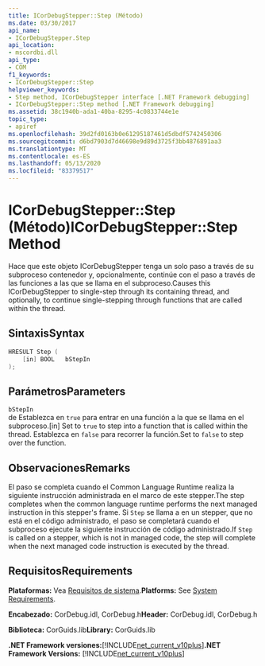 ```yaml
---
title: ICorDebugStepper::Step (Método)
ms.date: 03/30/2017
api_name:
- ICorDebugStepper.Step
api_location:
- mscordbi.dll
api_type:
- COM
f1_keywords:
- ICorDebugStepper::Step
helpviewer_keywords:
- Step method, ICorDebugStepper interface [.NET Framework debugging]
- ICorDebugStepper::Step method [.NET Framework debugging]
ms.assetid: 38c1940b-ada1-40ba-8295-4c0833744e1e
topic_type:
- apiref
ms.openlocfilehash: 39d2fd0163b0e61295187461d5dbdf5742450306
ms.sourcegitcommit: d6bd7903d7d46698e9d89d3725f3bb4876891aa3
ms.translationtype: MT
ms.contentlocale: es-ES
ms.lasthandoff: 05/13/2020
ms.locfileid: "83379517"
---
```

# <a name="icordebugstepperstep-method"></a><span data-ttu-id="57186-102">ICorDebugStepper::Step (Método)</span><span class="sxs-lookup"><span data-stu-id="57186-102">ICorDebugStepper::Step Method</span></span>
<span data-ttu-id="57186-103">Hace que este objeto ICorDebugStepper tenga un solo paso a través de su subproceso contenedor y, opcionalmente, continúe con el paso a través de las funciones a las que se llama en el subproceso.</span><span class="sxs-lookup"><span data-stu-id="57186-103">Causes this ICorDebugStepper to single-step through its containing thread, and optionally, to continue single-stepping through functions that are called within the thread.</span></span>  
  
## <a name="syntax"></a><span data-ttu-id="57186-104">Sintaxis</span><span class="sxs-lookup"><span data-stu-id="57186-104">Syntax</span></span>  
  
```cpp  
HRESULT Step (  
    [in] BOOL   bStepIn  
);  
```  
  
## <a name="parameters"></a><span data-ttu-id="57186-105">Parámetros</span><span class="sxs-lookup"><span data-stu-id="57186-105">Parameters</span></span>  
 `bStepIn`  
 <span data-ttu-id="57186-106">de Establezca en `true` para entrar en una función a la que se llama en el subproceso.</span><span class="sxs-lookup"><span data-stu-id="57186-106">[in] Set to `true` to step into a function that is called within the thread.</span></span> <span data-ttu-id="57186-107">Establezca en `false` para recorrer la función.</span><span class="sxs-lookup"><span data-stu-id="57186-107">Set to `false` to step over the function.</span></span>  
  
## <a name="remarks"></a><span data-ttu-id="57186-108">Observaciones</span><span class="sxs-lookup"><span data-stu-id="57186-108">Remarks</span></span>  
 <span data-ttu-id="57186-109">El paso se completa cuando el Common Language Runtime realiza la siguiente instrucción administrada en el marco de este stepper.</span><span class="sxs-lookup"><span data-stu-id="57186-109">The step completes when the common language runtime performs the next managed instruction in this stepper's frame.</span></span> <span data-ttu-id="57186-110">Si `Step` se llama a en un stepper, que no está en el código administrado, el paso se completará cuando el subproceso ejecute la siguiente instrucción de código administrado.</span><span class="sxs-lookup"><span data-stu-id="57186-110">If `Step` is called on a stepper, which is not in managed code, the step will complete when the next managed code instruction is executed by the thread.</span></span>  
  
## <a name="requirements"></a><span data-ttu-id="57186-111">Requisitos</span><span class="sxs-lookup"><span data-stu-id="57186-111">Requirements</span></span>  
 <span data-ttu-id="57186-112">**Plataformas:** Vea [Requisitos de sistema](../../get-started/system-requirements.md).</span><span class="sxs-lookup"><span data-stu-id="57186-112">**Platforms:** See [System Requirements](../../get-started/system-requirements.md).</span></span>  
  
 <span data-ttu-id="57186-113">**Encabezado:** CorDebug.idl, CorDebug.h</span><span class="sxs-lookup"><span data-stu-id="57186-113">**Header:** CorDebug.idl, CorDebug.h</span></span>  
  
 <span data-ttu-id="57186-114">**Biblioteca:** CorGuids.lib</span><span class="sxs-lookup"><span data-stu-id="57186-114">**Library:** CorGuids.lib</span></span>  
  
 <span data-ttu-id="57186-115">**.NET Framework versiones:**[!INCLUDE[net_current_v10plus](../../../../includes/net-current-v10plus-md.md)]</span><span class="sxs-lookup"><span data-stu-id="57186-115">**.NET Framework Versions:** [!INCLUDE[net_current_v10plus](../../../../includes/net-current-v10plus-md.md)]</span></span>
